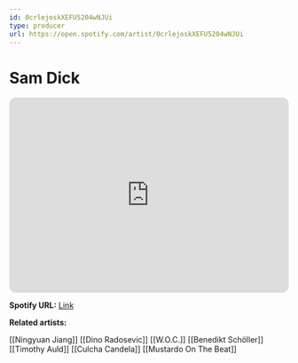 ```yaml
---
id: 0crlejoskXEFU5204wNJUi
type: producer
url: https://open.spotify.com/artist/0crlejoskXEFU5204wNJUi
---
```

# Sam Dick

<iframe style="border-radius:12px" src="https://open.spotify.com/embed/artist/0crlejoskXEFU5204wNJUi" width="100%" height="352" frameBorder="0" allowfullscreen="" allow="autoplay; clipboard-write; encrypted-media; fullscreen; picture-in-picture" loading="lazy"></iframe>

**Spotify URL:** [Link](https://open.spotify.com/artist/0crlejoskXEFU5204wNJUi)

**Related artists:**

[[Ningyuan Jiang]]
[[Dino Radosevic]]
[[W.O.C.]]
[[Benedikt Schöller]]
[[Timothy Auld]]
[[Culcha Candela]]
[[Mustardo On The Beat]]
